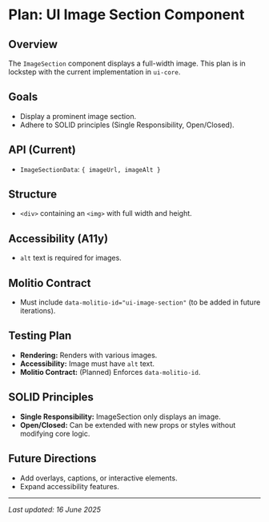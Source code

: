 # Plan: UI Image Section Component

## Overview
The `ImageSection` component displays a full-width image. This plan is in lockstep with the current implementation in `ui-core`.

## Goals
- Display a prominent image section.
- Adhere to SOLID principles (Single Responsibility, Open/Closed).

## API (Current)
- `ImageSectionData`: `{ imageUrl, imageAlt }`

## Structure
- `<div>` containing an `<img>` with full width and height.

## Accessibility (A11y)
- `alt` text is required for images.

## Molitio Contract
- Must include `data-molitio-id="ui-image-section"` (to be added in future iterations).

## Testing Plan
- **Rendering:** Renders with various images.
- **Accessibility:** Image must have `alt` text.
- **Molitio Contract:** (Planned) Enforces `data-molitio-id`.

## SOLID Principles
- **Single Responsibility:** ImageSection only displays an image.
- **Open/Closed:** Can be extended with new props or styles without modifying core logic.

## Future Directions
- Add overlays, captions, or interactive elements.
- Expand accessibility features.

---

_Last updated: 16 June 2025_
